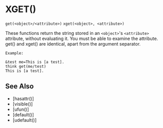 # XGET()
`get(<object>/<attribute>)`
`xget(<object>, <attribute>)`

  These functions return the string stored in an `<object>`'s `<attribute>` attribute, without evaluating it. You must be able to examine the attribute. get() and xget() are identical, apart from the argument separator.

    Example:
```
&test me=This is [a test].
think get(me/test)
This is [a test].
```


## See Also
- [hasattr()]
- [visible()]
- [ufun()]
- [default()]
- [udefault()]

